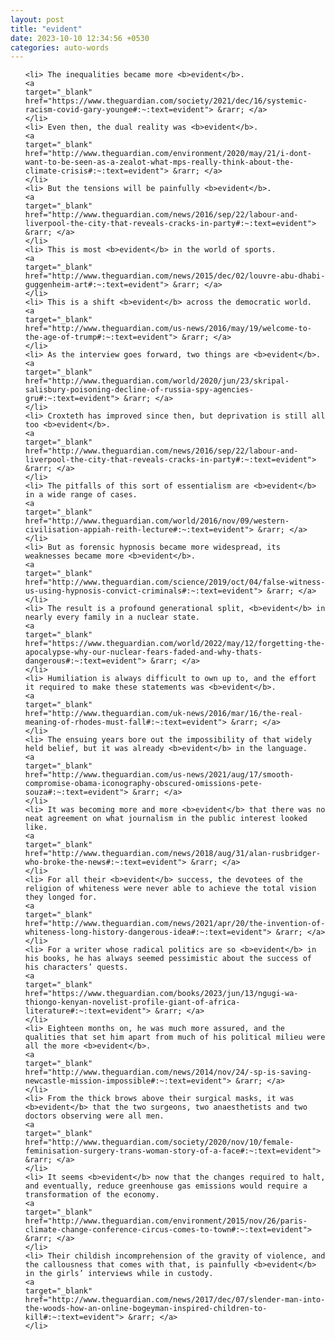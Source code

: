 ```yaml
---
layout: post
title: "evident"
date: 2023-10-10 12:34:56 +0530
categories: auto-words
---
```

<ol>

    <li> The inequalities became more <b>evident</b>.
    <a 
    target="_blank" 
    href="https://www.theguardian.com/society/2021/dec/16/systemic-racism-covid-gary-younge#:~:text=evident"> &rarr; </a>
    </li>
    <li> Even then, the dual reality was <b>evident</b>.
    <a 
    target="_blank" 
    href="http://www.theguardian.com/environment/2020/may/21/i-dont-want-to-be-seen-as-a-zealot-what-mps-really-think-about-the-climate-crisis#:~:text=evident"> &rarr; </a>
    </li>
    <li> But the tensions will be painfully <b>evident</b>.
    <a 
    target="_blank" 
    href="http://www.theguardian.com/news/2016/sep/22/labour-and-liverpool-the-city-that-reveals-cracks-in-party#:~:text=evident"> &rarr; </a>
    </li>
    <li> This is most <b>evident</b> in the world of sports.
    <a 
    target="_blank" 
    href="http://www.theguardian.com/news/2015/dec/02/louvre-abu-dhabi-guggenheim-art#:~:text=evident"> &rarr; </a>
    </li>
    <li> This is a shift <b>evident</b> across the democratic world.
    <a 
    target="_blank" 
    href="http://www.theguardian.com/us-news/2016/may/19/welcome-to-the-age-of-trump#:~:text=evident"> &rarr; </a>
    </li>
    <li> As the interview goes forward, two things are <b>evident</b>.
    <a 
    target="_blank" 
    href="http://www.theguardian.com/world/2020/jun/23/skripal-salisbury-poisoning-decline-of-russia-spy-agencies-gru#:~:text=evident"> &rarr; </a>
    </li>
    <li> Croxteth has improved since then, but deprivation is still all too <b>evident</b>.
    <a 
    target="_blank" 
    href="http://www.theguardian.com/news/2016/sep/22/labour-and-liverpool-the-city-that-reveals-cracks-in-party#:~:text=evident"> &rarr; </a>
    </li>
    <li> The pitfalls of this sort of essentialism are <b>evident</b> in a wide range of cases.
    <a 
    target="_blank" 
    href="http://www.theguardian.com/world/2016/nov/09/western-civilisation-appiah-reith-lecture#:~:text=evident"> &rarr; </a>
    </li>
    <li> But as forensic hypnosis became more widespread, its weaknesses became more <b>evident</b>.
    <a 
    target="_blank" 
    href="http://www.theguardian.com/science/2019/oct/04/false-witness-us-using-hypnosis-convict-criminals#:~:text=evident"> &rarr; </a>
    </li>
    <li> The result is a profound generational split, <b>evident</b> in nearly every family in a nuclear state.
    <a 
    target="_blank" 
    href="https://www.theguardian.com/world/2022/may/12/forgetting-the-apocalypse-why-our-nuclear-fears-faded-and-why-thats-dangerous#:~:text=evident"> &rarr; </a>
    </li>
    <li> Humiliation is always difficult to own up to, and the effort it required to make these statements was <b>evident</b>.
    <a 
    target="_blank" 
    href="http://www.theguardian.com/uk-news/2016/mar/16/the-real-meaning-of-rhodes-must-fall#:~:text=evident"> &rarr; </a>
    </li>
    <li> The ensuing years bore out the impossibility of that widely held belief, but it was already <b>evident</b> in the language.
    <a 
    target="_blank" 
    href="http://www.theguardian.com/us-news/2021/aug/17/smooth-compromise-obama-iconography-obscured-omissions-pete-souza#:~:text=evident"> &rarr; </a>
    </li>
    <li> It was becoming more and more <b>evident</b> that there was no neat agreement on what journalism in the public interest looked like.
    <a 
    target="_blank" 
    href="http://www.theguardian.com/news/2018/aug/31/alan-rusbridger-who-broke-the-news#:~:text=evident"> &rarr; </a>
    </li>
    <li> For all their <b>evident</b> success, the devotees of the religion of whiteness were never able to achieve the total vision they longed for.
    <a 
    target="_blank" 
    href="http://www.theguardian.com/news/2021/apr/20/the-invention-of-whiteness-long-history-dangerous-idea#:~:text=evident"> &rarr; </a>
    </li>
    <li> For a writer whose radical politics are so <b>evident</b> in his books, he has always seemed pessimistic about the success of his characters’ quests.
    <a 
    target="_blank" 
    href="https://www.theguardian.com/books/2023/jun/13/ngugi-wa-thiongo-kenyan-novelist-profile-giant-of-africa-literature#:~:text=evident"> &rarr; </a>
    </li>
    <li> Eighteen months on, he was much more assured, and the qualities that set him apart from much of his political milieu were all the more <b>evident</b>.
    <a 
    target="_blank" 
    href="http://www.theguardian.com/news/2014/nov/24/-sp-is-saving-newcastle-mission-impossible#:~:text=evident"> &rarr; </a>
    </li>
    <li> From the thick brows above their surgical masks, it was <b>evident</b> that the two surgeons, two anaesthetists and two doctors observing were all men.
    <a 
    target="_blank" 
    href="http://www.theguardian.com/society/2020/nov/10/female-feminisation-surgery-trans-woman-story-of-a-face#:~:text=evident"> &rarr; </a>
    </li>
    <li> It seems <b>evident</b> now that the changes required to halt, and eventually, reduce greenhouse gas emissions would require a transformation of the economy.
    <a 
    target="_blank" 
    href="http://www.theguardian.com/environment/2015/nov/26/paris-climate-change-conference-circus-comes-to-town#:~:text=evident"> &rarr; </a>
    </li>
    <li> Their childish incomprehension of the gravity of violence, and the callousness that comes with that, is painfully <b>evident</b> in the girls’ interviews while in custody.
    <a 
    target="_blank" 
    href="http://www.theguardian.com/news/2017/dec/07/slender-man-into-the-woods-how-an-online-bogeyman-inspired-children-to-kill#:~:text=evident"> &rarr; </a>
    </li>
